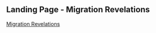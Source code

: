 ## Landing Page - Migration Revelations
<a href=".\LandingPage_MigrationRevelations.html"> Migration Revelations </a>
